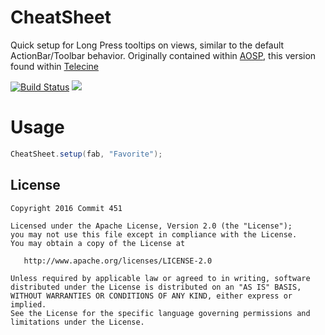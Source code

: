 # CheatSheet
Quick setup for Long Press tooltips on views, similar to the default ActionBar/Toolbar behavior. Originally contained within [AOSP](https://android.googlesource.com/platform/frameworks/base/+/refs/heads/master/core/java/com/android/internal/view/menu/ActionMenuItemView.java), this version found within [Telecine](https://github.com/JakeWharton/Telecine)

[![Build Status](https://travis-ci.org/Commit451/CheatSheet.svg?branch=master)](https://travis-ci.org/Commit451/CheatSheet)
[![](https://jitpack.io/v/Commit451/CheatSheet.svg)](https://jitpack.io/#Commit451/CheatSheet)

# Usage
```java
CheatSheet.setup(fab, "Favorite");
```

License
--------

    Copyright 2016 Commit 451

    Licensed under the Apache License, Version 2.0 (the "License");
    you may not use this file except in compliance with the License.
    You may obtain a copy of the License at

       http://www.apache.org/licenses/LICENSE-2.0

    Unless required by applicable law or agreed to in writing, software
    distributed under the License is distributed on an "AS IS" BASIS,
    WITHOUT WARRANTIES OR CONDITIONS OF ANY KIND, either express or implied.
    See the License for the specific language governing permissions and
    limitations under the License.
